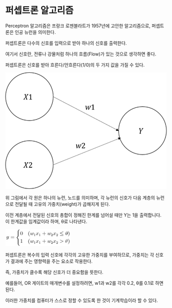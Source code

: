 # 퍼셉트론 알고리즘
Perceptron 알고리즘은 프랑크 로젠블라트가 1957년에 고안한 알고리즘으로, 퍼셉트론은 인공 뉴런을 의미한다.

퍼셉트론은 다수의 신호를 입력으로 받아 하나의 신호를 출력한다.
<p>여기서 신호란, 전류나 강물처럼 하나의 흐름(Flow)가 있는 것으로 생각하면 좋다.
<p>퍼셉트론은 신호를 받아 흐른다/안흐른다(1/0)의 두 가지 값을 가질 수 있다.

![퍼셉트론](./img/Perceptron.png)

위 그림에서 각 원은 하나의 뉴런, 노드를 의미하며, 각 뉴런의 신호가 다음 계층의 뉴런으로 전달될 때 고유의 가중치(weight)가 곱해지게 된다.
<p>이전 계층에서 전달된 신호의 총합이 정해진 한계를 넘어설 때만 Y는 1을 출력합니다. 이 한계값을 임계값이라 하며, θ로 나타낸다.

![퍼셉트론식](./img/perceptronFunc.png)

퍼셉트론은 복수의 입력 신호에 각각의 고유한 가중치를 부여하므로, 가중치는 각 신호가 결과에 주는 영향력을 주는 요소로 작용한다.

즉, 가중치가 클수록 해당 신호가 더 중요함을 뜻한다.

예를들어, OR 게이트의 매개변수를 설정하려면, w1과 w2를 각각 0.2, θ를 0.1로 하면 된다.

이러한 가중치를 컴퓨터가 스스로 정할 수 있도록 한 것이 기계학습이라 할 수 있다.